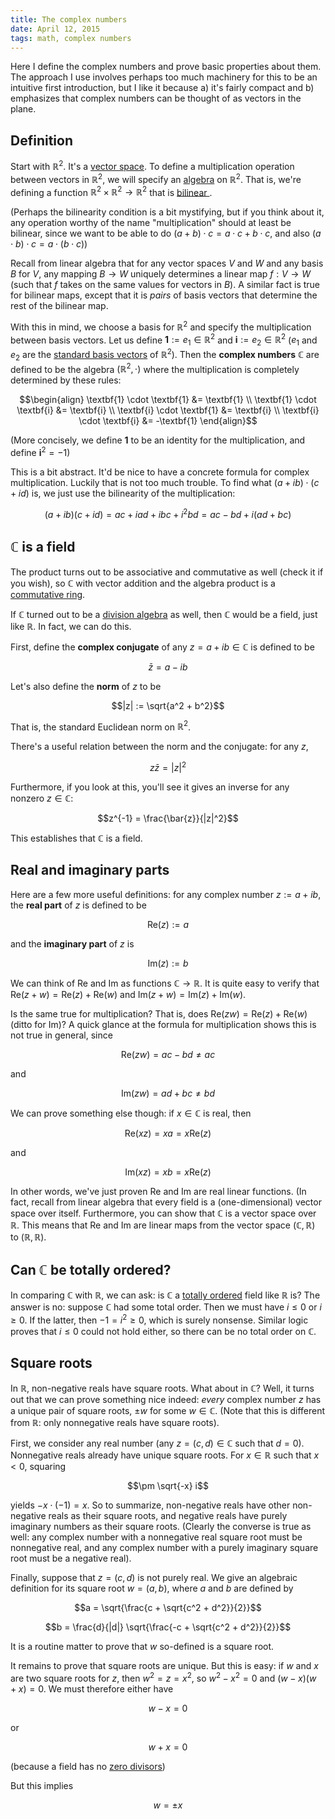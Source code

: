 ```yaml
---
title: The complex numbers
date: April 12, 2015
tags: math, complex numbers
---
```


Here I define the complex numbers and prove basic properties about them. The approach I use involves perhaps too much machinery for this to be an intuitive first introduction, but I like it because a) it's fairly compact and b) emphasizes that complex numbers can be thought of as vectors in the plane.

## Definition

Start with $\mathbb{R}^2$. It's a [vector space](http://en.wikipedia.org/wiki/Vector_space). To define a multiplication operation between vectors in $\mathbb{R}^2$, we will specify an [algebra](http://en.wikipedia.org/wiki/Algebra_over_a_field) on $\mathbb{R}^2$. That is, we're defining a function $\mathbb{R}^2 \times \mathbb{R}^2 \to \mathbb{R}^2$ that is [bilinear ](https://en.wikipedia.org/wiki/Bilinear_map).

(Perhaps the bilinearity condition is a bit mystifying, but if you think about it, any operation worthy of the name "multiplication" should at least be bilinear, since we want to be able to do $(a + b) \cdot c = a \cdot c + b \cdot c$, and also $(a \cdot b) \cdot c = a \cdot (b \cdot c)$)

Recall from linear algebra that for any vector spaces $V$ and $W$ and any basis $B$ for $V$, any mapping $B \to W$ uniquely determines a linear map $f: V \to W$ (such that $f$ takes on the same values for vectors in $B$). A similar fact is true for bilinear maps, except that it is *pairs* of basis vectors that determine the rest of the bilinear map.

With this in mind, we choose a basis for $\mathbb{R}^2$ and specify the multiplication between basis vectors. Let us define $\textbf{1} := e_1 \in \mathbb{R}^2$ and $\textbf{i} := e_2 \in \mathbb{R}^2$ ($e_1$ and $e_2$ are the [standard basis vectors](https://en.wikipedia.org/wiki/Standard_basis) of $\mathbb{R}^2$). Then the **complex numbers** $\mathbb{C}$ are defined to be the algebra $(\mathbb{R}^2, \cdot)$ where the multiplication is completely determined by these rules:

$$\begin{align}
\textbf{1} \cdot \textbf{1} &= \textbf{1} \\
\textbf{1} \cdot \textbf{i} &= \textbf{i} \\
\textbf{i} \cdot \textbf{1} &= \textbf{i} \\
\textbf{i} \cdot \textbf{i} &= -\textbf{1}
\end{align}$$

(More concisely, we define $\textbf{1}$ to be an identity for the multiplication, and define $\textbf{i}^2 = -1$)

This is a bit abstract. It'd be nice to have a concrete formula for complex multiplication. Luckily that is not too much trouble. To find what $(a + ib) \cdot (c + id)$ is, we just use the bilinearity of the multiplication:

$$(a + ib)(c + id) = ac + iad + ibc + i^2 bd = ac - bd + i(ad + bc)$$

## $\mathbb{C}$ is a field

The product turns out to be associative and commutative as well (check it if you wish), so $\mathbb{C}$ with vector addition and the algebra product is a [commutative ring](http://en.wikipedia.org/wiki/Commutative_ring).

If $\mathbb{C}$ turned out to be a [division algebra](http://en.wikipedia.org/wiki/Division_algebra) as well, then $\mathbb{C}$ would be a field, just like $\mathbb{R}$. In fact, we can do this.

First, define the **complex conjugate** of any $z = a + ib \in \mathbb{C}$ is defined to be

$$\bar{z} = a - ib$$

Let's also define the **norm** of $z$ to be

$$|z| := \sqrt{a^2 + b^2}$$

That is, the standard Euclidean norm on $\mathbb{R}^2$.

There's a useful relation between the norm and the conjugate: for any $z$,

$$z \bar{z} = |z|^2$$

Furthermore, if you look at this, you'll see it gives an inverse for any nonzero $z \in \mathbb{C}$:

$$z^{-1} = \frac{\bar{z}}{|z|^2}$$

This establishes that $\mathbb{C}$ is a field. 

## Real and imaginary parts

Here are a few more useful definitions: for any complex number $z := a + ib$, the **real part** of $z$ is defined to be

$$\text{Re}(z) := a$$

and the **imaginary part** of $z$ is

$$\text{Im}(z) := b$$

We can think of $\text{Re}$ and $\text{Im}$ as functions $\mathbb{C} \to \mathbb{R}$. It is quite easy to verify that $\text{Re}(z+w) = \text{Re}(z) + \text{Re}(w)$ and $\text{Im}(z+w) = \text{Im}(z) + \text{Im}(w)$.

Is the same true for multiplication? That is, does $\text{Re}(zw) = \text{Re}(z) + \text{Re}(w)$ (ditto for $\text{Im}$)? A quick glance at the formula for multiplication shows this is not true in general, since 

$$\text{Re}(zw) = ac - bd \neq ac$$

and

$$\text{Im}(zw) = ad + bc \neq bd$$

We can prove something else though: if $x \in \mathbb{C}$ is real, then

$$\text{Re}(xz) = xa = x \text{Re}(z)$$

and

$$\text{Im}(xz) = xb = x \text{Re}(z)$$

In other words, we've just proven $\text{Re}$ and $\text{Im}$ are real linear functions. (In fact, recall from linear algebra that every field is a (one-dimensional) vector space over itself. Furthermore, you can show that $\mathbb{C}$ is a vector space over $\mathbb{R}$. This means that $\text{Re}$ and $\text{Im}$ are linear maps from the vector space $(\mathbb{C}, \mathbb{R})$ to $(\mathbb{R}, \mathbb{R})$.

## Can $\mathbb{C}$ be totally ordered?

In comparing $\mathbb{C}$ with $\mathbb{R}$, we can ask: is $\mathbb{C}$ a [totally ordered](http://en.wikipedia.org/wiki/Total_order) field like $\mathbb{R}$ is? The answer is no: suppose $\mathbb{C}$ had some total order. Then we must have $i \leq 0$ or $i \geq 0$. If the latter, then $-1 = i^2 \geq 0$, which is surely nonsense. Similar logic proves that $i \leq 0$ could not hold either, so there can be no total order on $\mathbb{C}$.

## Square roots

In $\mathbb{R}$, non-negative reals have square roots. What about in $\mathbb{C}$? Well, it turns out that we can prove something nice indeed: *every* complex number $z$ has a unique pair of square roots, $\pm w$ for some $w \in \mathbb{C}$. (Note that this is different from $\mathbb{R}$: only nonnegative reals have square roots).

First, we consider any real number (any $z = (c, d) \in \mathbb{C}$ such that $d = 0$). Nonnegative reals already have unique square roots. For $x \in \mathbb{R}$ such that $x < 0$, squaring 

$$\pm \sqrt{-x} i$$

yields $-x \cdot (-1) = x$. So to summarize, non-negative reals have other non-negative reals as their square roots, and negative reals have purely imaginary numbers as their square roots. (Clearly the converse is true as well: any complex number with a nonnegative real square root must be nonnegative real, and any complex number with a purely imaginary square root must be a negative real).

Finally, suppose that $z = (c, d)$ is not purely real. We give an algebraic definition for its square root $w = (a, b)$, where $a$ and $b$ are defined by

$$a = \sqrt{\frac{c + \sqrt{c^2 + d^2}}{2}}$$

$$b = \frac{d}{|d|} \sqrt{\frac{-c + \sqrt{c^2 + d^2}}{2}}$$

It is a routine matter to prove that $w$ so-defined is a square root.

It remains to prove that square roots are unique. But this is easy: if $w$ and $x$ are two square roots for $z$, then $w^2 = z = x^2$, so $w^2 - x^2 = 0$ and $(w - x)(w + x) = 0$. We must therefore either have 

$$w - x = 0$$

or

$$w + x = 0$$

(because a field has no [zero divisors](http://en.wikipedia.org/wiki/Zero_divisor))

But this implies

$$w = \pm x$$
